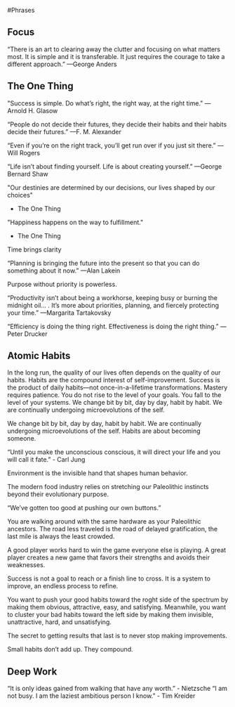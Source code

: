 #Phrases

## Focus
“There is an art to clearing away the clutter and focusing on what matters most. It is simple and it is transferable. It just requires the courage to take a different approach.”
—George Anders

## The One Thing
"Success is simple. Do what’s right, the right way, at the right time." —Arnold H. Glasow

“People do not decide their futures, they decide their habits and their habits decide their futures.”
—F. M. Alexander

“Even if you’re on the right track, you’ll get run over if you just sit there.”
— Will Rogers

“Life isn’t about finding yourself. Life is about creating yourself.”
—George Bernard Shaw

"Our destinies are determined by our decisions, our lives shaped by our choices"
- The One Thing

"Happiness happens on the way to fulfillment."
- The One Thing

Time brings clarity

“Planning is bringing the future into the present so that you can do something about it now.”
—Alan Lakein

Purpose without priority is powerless.

“Productivity isn’t about being a workhorse, keeping busy or burning the midnight oil... . It’s more about priorities, planning, and fiercely protecting your time.”
—Margarita Tartakovsky

“Efficiency is doing the thing right. Effectiveness is doing the right thing.”
—Peter Drucker

## Atomic Habits
In the long run, the quality of our lives often depends on the quality of our habits.
Habits are the compound interest of self-improvement.
Success is the product of daily habits—not once-in-a-lifetime transformations.
Mastery requires patience.
You do not rise to the level of your goals. You fall to the level of your systems.
We change bit by bit, day by day, habit by habit. We are continually undergoing microevolutions of the self.

We change bit by bit, day by day, habit by habit. We are continually undergoing microevolutions of the self.
Habits are about becoming someone.

“Until you make the unconscious conscious, it will direct your life and you will call it fate.” - Carl Jung

Environment is the invisible hand that shapes human behavior.

The modern food industry relies on stretching our Paleolithic instincts beyond their evolutionary purpose.

“We’ve gotten too good at pushing our own buttons.”

You are walking around with the same hardware as your Paleolithic ancestors.
The road less traveled is the road of delayed gratification, the last mile is always the least crowded.

A good player works hard to win the game everyone else is playing. A great player creates a new game that favors their strengths and avoids their weaknesses.

Success is not a goal to reach or a finish line to cross. It is a system to improve, an endless process to refine.

You want to push your good habits toward the roght side of the spectrum by making them obvious, attractive, easy, and satisfying. Meanwhile, you want to cluster your bad habits toward the left side by making them invisible, unattractive, hard, and unsatisfying.

The secret to getting results that last is to never stop making improvements.

Small habits don’t add up. They compound.

## Deep Work
“It is only ideas gained from walking that have any worth.” - Nietzsche
“I am not busy. I am the laziest ambitious person I know.” - Tim Kreider